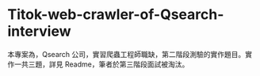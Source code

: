 # Titok-web-crawler-of-Qsearch-interview
本專案為，Qsearch 公司，實習爬蟲工程師職缺，第二階段測驗的實作題目。實作一共三題，詳見 Readme，筆者於第三階段面試被淘汰。
